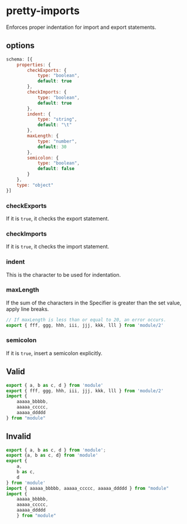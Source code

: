# pretty-imports
Enforces proper indentation for import and export statements.

## options
```js
schema: [{
    properties: {
        checkExports: {
            type: "boolean",
            default: true
        },
        checkImports: {
            type: "boolean",
            default: true
        },
        indent: {
            type: "string",
            default: "\t"
        },
        maxLength: {
            type: "number",
            default: 30
        },
        semicolon: {
            type: "boolean",
            default: false
        }
    },
    type: "object"
}]
```
### checkExports
If it is `true`, it checks the export statement.
### checkImports
If it is `true`, it checks the import statement.
### indent
This is the character to be used for indentation.
### maxLength
If the sum of the characters in the Specifier is greater than the set value, apply line breaks.
```js
// If maxLength is less than or equal to 20, an error occurs.
export { fff, ggg, hhh, iii, jjj, kkk, lll } from 'module/2'
```
### semicolon
If it is `true`, insert a semicolon explicitly.

## Valid
```js
export { a, b as c, d } from 'module'
export { fff, ggg, hhh, iii, jjj, kkk, lll } from 'module/2'
import {
    aaaaa_bbbbb,
    aaaaa_ccccc,
	aaaaa_ddddd
} from "module"
```

## Invalid
```js
export { a, b as c, d } from 'module';
export {a, b as c, d} from 'module'
export {
    a,
    b as c,
    d
} from 'module'
import { aaaaa_bbbbb, aaaaa_ccccc, aaaaa_ddddd } from "module"
import {
    aaaaa_bbbbb,
    aaaaa_ccccc,
    aaaaa_ddddd
    } from "module"
```